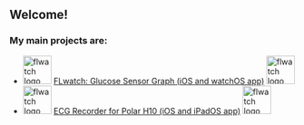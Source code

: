 ## Welcome!

### My main projects are:

- <img src="/FLwatch/assets/img/flwatch-icon.png" alt="flwatch logo" height="50">   [FLwatch: Glucose Sensor Graph (iOS and watchOS app)](/FLwatch/) <img src="/FLwatch/assets/img/flwatch-icon.png" alt="flwatch logo" height="50">
- <img src="/ecg-recorder-ios/assets/img/app-icon.png" alt="flwatch logo" height="50">   [ECG Recorder for Polar H10 (iOS and iPadOS app)](/ecg-recorder-ios/) <img src="/ecg-recorder-ios/assets/img/app-icon.png" alt="flwatch logo" height="50">